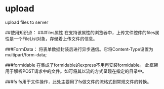 upload
======

upload files to server

##使用知识点：
###files属性
在支持该属性的浏览器中，上传文件控件的files属性是一个FileList对象，存储着上传文件的信息。

###FormData：
将表单数据封装后进行异步通信。它将Content-Type设置为multipart/form-data;

###formidable
在集成了formidable的express不用再安装formidable。
此框架用于解析POST请求中的文件。如可将其以流的方式呈现在指定的目录中。

###fs
fs用于文件操作，此处主要用了fs做文件的流格式到常规文件的转换。


